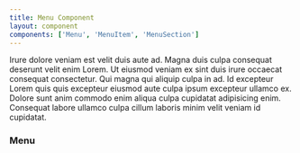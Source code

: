 ```yaml
---
title: Menu Component
layout: component
components: ['Menu', 'MenuItem', 'MenuSection']
---
```


<script>
  import { Preview } from '$lib/components'
</script>

Irure dolore veniam est velit duis aute ad. Magna duis culpa consequat deserunt velit enim Lorem. Ut eiusmod veniam ex sint duis irure occaecat consequat consectetur. Qui magna qui aliquip culpa in ad. Id excepteur Lorem quis quis excepteur eiusmod aute culpa ipsum excepteur ullamco ex. Dolore sunt anim commodo enim aliqua culpa cupidatat adipisicing enim. Consequat labore ullamco culpa cillum laboris minim velit veniam id cupidatat.

### Menu

<FileSource src="/framed/Menu" />
